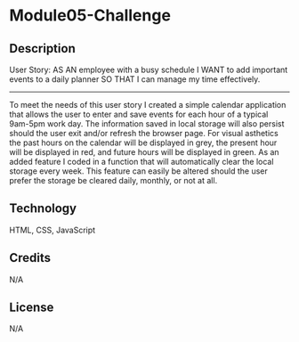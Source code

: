 # Module05-Challenge

## Description 

User Story: AS AN employee with a busy schedule
I WANT to add important events to a daily planner
SO THAT I can manage my time effectively.

-----------------------------------------------------------

To meet the needs of this user story I created a simple calendar application that allows the user to enter and save events for each hour of a typical 9am-5pm work day. The information saved in local storage will also persist should the user exit and/or refresh the browser page. For visual asthetics the past hours on the calendar will be displayed in grey, the present hour will be displayed in red, and future hours will be displayed in green. As an added feature I coded in a function that will automatically clear the local storage every week. This feature can easily be altered should the user prefer the storage be cleared daily, monthly, or not at all.

## Technology
HTML, CSS, JavaScript

## Credits
N/A

## License 
N/A